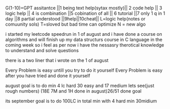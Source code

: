 G(1-10)=GPT assitantce 
||1 being text help(sytax mostly)|| 2 code help || 3 logic help || 4 is combination ||5 cobination of all || 6 tutorial ||7 only 1 q in 1 day ||8 partial understood ||9help||10cheat|| 
L=logic help(notes or comuunity sols)
T=sloved but bad time can optimize
N = new algo

i started my leetcode speedrun in 1 of august and i have done a course on algorithms 
and will finish up my data structurs course in C language in the coming week 
so i feel as per now i have the nessasry therotical knowledge to understand and solve questions 

there is a two liner that i wrote on the 1 of august 

Every Problem is easy untill you try to do it yourself
Every Problem is easy after you have tried and done it yourself 

august goal is to do min 4 lc hard 30 easy and 17 medium lets see(just rough numbers)
(18E 7M and 1H done in august)26/51 done goal

its september goal is to do 100LC in total min with 4 hard min 30midium
